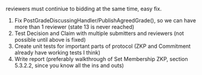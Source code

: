 reviewers must continiue to bidding at the same time, easy fix.

1. Fix PostGradeDiscussingHandler/PublishAgreedGrade(), so we can have more than 1 reviewer (state 13 is never reached)
2. Test Decision and Claim with multiple submitters and reviewers (not possible until above is fixed)
3. Create unit tests for important parts of protocol (ZKP and Commitment already have working tests I think)
4. Write report (preferably walkthrough of Set Membership ZKP, section 5.3.2.2, since you know all the ins and outs)